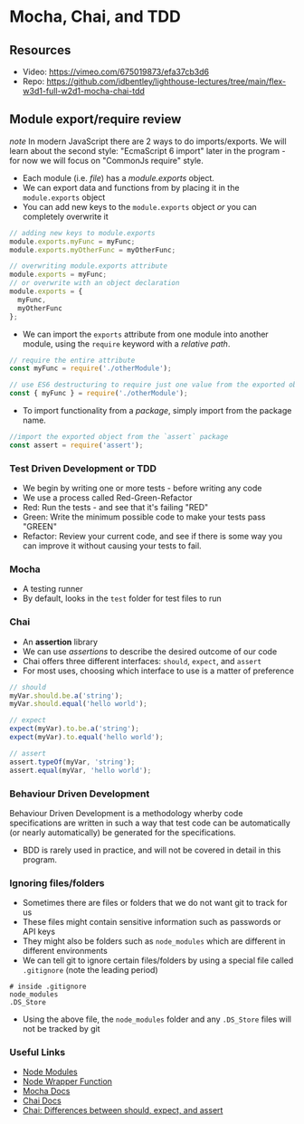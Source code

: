 # Mocha, Chai, and TDD

## Resources
 - Video: https://vimeo.com/675019873/efa37cb3d6
 - Repo: https://github.com/idbentley/lighthouse-lectures/tree/main/flex-w3d1-full-w2d1-mocha-chai-tdd


## Module export/require review

*note* In modern JavaScript there are 2 ways to do imports/exports.  We will learn about the second style: "EcmaScript 6 import" later in the program - for now we will focus on "CommonJs require" style.

- Each module (i.e. _file_) has a *module.exports* object.
- We can export data and functions from by placing it in the `module.exports` object
- You can add new keys to the `module.exports` object _or_ you can completely overwrite it

```js
// adding new keys to module.exports
module.exports.myFunc = myFunc;
module.exports.myOtherFunc = myOtherFunc;

// overwriting module.exports attribute
module.exports = myFunc;
// or overwrite with an object declaration
module.exports = {
  myFunc,
  myOtherFunc
};
```

- We can import the `exports` attribute from one module into another module, using the `require` keyword with a _relative path_.

```js
// require the entire attribute
const myFunc = require('./otherModule');

// use ES6 destructuring to require just one value from the exported object
const { myFunc } = require('./otherModule');
```

- To import functionality from a _package_, simply import from the package name.

```js
//import the exported object from the `assert` package
const assert = require('assert');
```

### Test Driven Development or TDD
- We begin by writing one or more tests - before writing any code
- We use a process called Red-Green-Refactor
- Red: Run the tests - and see that it's failing "RED"
- Green: Write the minimum possible code to make your tests pass "GREEN"
- Refactor: Review your current code, and see if there is some way you can improve it without causing your tests to fail.

### Mocha
- A testing runner
- By default, looks in the `test` folder for test files to run

### Chai
- An **assertion** library
- We can use _assertions_ to describe the desired outcome of our code
- Chai offers three different interfaces: `should`, `expect`, and `assert`
- For most uses, choosing which interface to use is a matter of preference

```js
// should
myVar.should.be.a('string');
myVar.should.equal('hello world');

// expect
expect(myVar).to.be.a('string');
expect(myVar).to.equal('hello world');

// assert
assert.typeOf(myVar, 'string');
assert.equal(myVar, 'hello world');
```
### Behaviour Driven Development

Behaviour Driven Development is a methodology wherby code specifications are written in such a way that test code can be automatically (or nearly automatically) be generated for the specifications.

- BDD is rarely used in practice, and will not be covered in detail in this program.


### Ignoring files/folders
* Sometimes there are files or folders that we do not want git to track for us
* These files might contain sensitive information such as passwords or API keys
* They might also be folders such as `node_modules` which are different in different environments
* We can tell git to ignore certain files/folders by using a special file called `.gitignore` (note the leading period)
```
# inside .gitignore
node_modules
.DS_Store
```

* Using the above file, the `node_modules` folder and any `.DS_Store` files will not be tracked by git

### Useful Links
- [Node Modules](https://nodejs.org/docs/latest/api/modules.html)
- [Node Wrapper Function](https://nodejs.org/api/modules.html#modules_the_module_wrapper)
- [Mocha Docs](https://mochajs.org/)
- [Chai Docs](https://www.chaijs.com/)
- [Chai: Differences between should, expect, and assert](https://www.chaijs.com/guide/styles/#differences)
